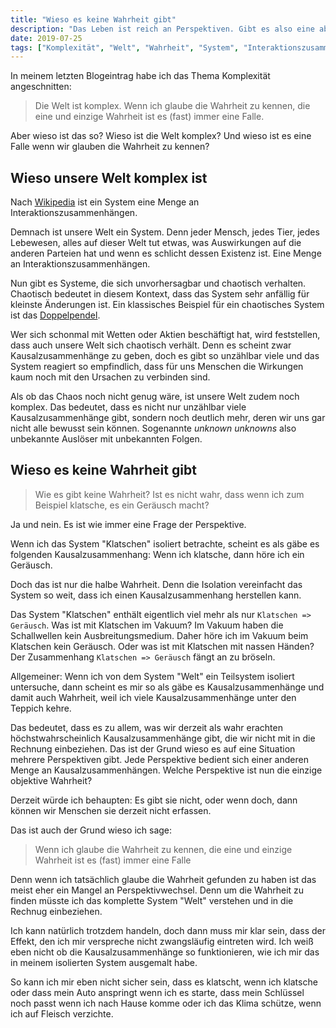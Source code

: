 ```yaml
---
title: "Wieso es keine Wahrheit gibt"
description: "Das Leben ist reich an Perspektiven. Gibt es also eine absolute Wahrheit?"
date: 2019-07-25
tags: ["Komplexität", "Welt", "Wahrheit", "System", "Interaktionszusammenhänge", "Existenz", "Chaos", "Doppelpendel", "Wetten", "Aktien", "Kausalzusammenhänge", "Ursache", "Wirkung", "Unknown unknowns", "Auslöser", "Folgen", "Isolation", "Teilsystem", "Perspektive", "Perspektivwechsel"]
---
```


In meinem letzten Blogeintrag habe ich das Thema Komplexität angeschnitten:

> Die Welt ist komplex. Wenn ich glaube die Wahrheit zu kennen, die eine und einzige Wahrheit ist es (fast) immer eine Falle.

Aber wieso ist das so? Wieso ist die Welt komplex? Und wieso ist es eine Falle wenn wir glauben die Wahrheit zu kennen?

## Wieso unsere Welt komplex ist

Nach [Wikipedia](https://de.wikipedia.org/wiki/System#Systembegriff_der_Systemtheorie) ist ein System eine Menge an Interaktionszusammenhängen.

Demnach ist unsere Welt ein System. Denn jeder Mensch, jedes Tier, jedes Lebewesen, alles auf dieser Welt tut etwas, was Auswirkungen auf die anderen Parteien hat und wenn es schlicht dessen Existenz ist. Eine Menge an Interaktionszusammenhängen.

Nun gibt es Systeme, die sich unvorhersagbar und chaotisch verhalten. Chaotisch bedeutet in diesem Kontext, dass das System sehr anfällig für kleinste Änderungen ist. Ein klassisches Beispiel für ein chaotisches System ist das [Doppelpendel](https://youtu.be/d0Z8wLLPNE0). 

Wer sich schonmal mit Wetten oder Aktien beschäftigt hat, wird feststellen, dass auch unsere Welt sich chaotisch verhält. Denn es scheint zwar Kausalzusammenhänge zu geben, doch es gibt so unzählbar viele und das System reagiert so empfindlich, dass für uns Menschen die Wirkungen kaum noch mit den Ursachen zu verbinden sind.

Als ob das Chaos noch nicht genug wäre, ist unsere Welt zudem noch komplex. Das bedeutet, dass es nicht nur unzählbar viele Kausalzusammenhänge gibt, sondern noch deutlich mehr, deren wir uns gar nicht alle bewusst sein können. Sogenannte _unknown unknowns_ also unbekannte Auslöser mit unbekannten Folgen.

## Wieso es keine Wahrheit gibt

> Wie es gibt keine Wahrheit? Ist es nicht wahr, dass wenn ich zum Beispiel klatsche, es ein Geräusch macht?

Ja und nein. Es ist wie immer eine Frage der Perspektive.

Wenn ich das System "Klatschen" isoliert betrachte, scheint es als gäbe es folgenden Kausalzusammenhang: Wenn ich klatsche, dann höre ich ein Geräusch.

Doch das ist nur die halbe Wahrheit. Denn die Isolation vereinfacht das System so weit, dass ich einen Kausalzusammenhang herstellen kann.

Das System "Klatschen" enthält eigentlich viel mehr als nur `Klatschen => Geräusch`. Was ist mit Klatschen im Vakuum? Im Vakuum haben die Schallwellen kein Ausbreitungsmedium. Daher höre ich im Vakuum beim Klatschen kein Geräusch. Oder was ist mit Klatschen mit nassen Händen? Der Zusammenhang `Klatschen => Geräusch` fängt an zu bröseln.

Allgemeiner: Wenn ich von dem System "Welt" ein Teilsystem isoliert untersuche, dann scheint es mir so als gäbe es Kausalzusammenhänge und damit auch Wahrheit, weil ich viele Kausalzusammenhänge unter den Teppich kehre.

Das bedeutet, dass es zu allem, was wir derzeit als wahr erachten höchstwahrscheinlich Kausalzusammenhänge gibt, die wir nicht mit in die Rechnung einbeziehen. Das ist der Grund wieso es auf eine Situation mehrere Perspektiven gibt. Jede Perspektive bedient sich einer anderen Menge an Kausalzusammenhängen. Welche Perspektive ist nun die einzige objektive Wahrheit?

Derzeit würde ich behaupten: Es gibt sie nicht, oder wenn doch, dann können wir Menschen sie derzeit nicht erfassen.

Das ist auch der Grund wieso ich sage: 

> Wenn ich glaube die Wahrheit zu kennen, die eine und einzige Wahrheit ist es (fast) immer eine Falle

Denn wenn ich tatsächlich glaube die Wahrheit gefunden zu haben ist das meist eher ein Mangel an Perspektivwechsel. Denn um die Wahrheit zu finden müsste ich das komplette System "Welt" verstehen und in die Rechnug einbeziehen.

Ich kann natürlich trotzdem handeln, doch dann muss mir klar sein, dass der Effekt, den ich mir verspreche nicht zwangsläufig eintreten wird. Ich weiß eben nicht ob die Kausalzusammenhänge so funktionieren, wie ich mir das in meinem isolierten System ausgemalt habe.

So kann ich mir eben nicht sicher sein, dass es klatscht, wenn ich klatsche oder dass mein Auto anspringt wenn ich es starte, dass mein Schlüssel noch passt wenn ich nach Hause komme oder ich das Klima schütze, wenn ich auf Fleisch verzichte.
